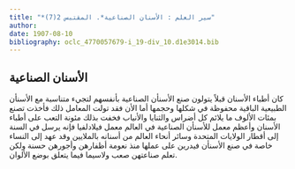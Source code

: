 ```yaml
---
title: "*سير العلم : الأسنان الصناعية*. المقتبس 2(7)"
author: 
date: 1907-08-10
bibliography: oclc_4770057679-i_19-div_10.d1e3014.bib
---
```




##  الأسنان الصناعية 


 كان أطباء الأسنان قبلاً يتولون صنع الأسنأن الصناعية بأنفسهم لتجيء متناسبة مع الأسنأن الطبيعية الباقية محفوظة في شكلها وحجمها أما الأن فقد تولت المعامل ذلك فأخذت تصنع بمئات الألوف ما يلائم كل أضراس والثنايا والأنياب فخفت بذلك مئونة التعب على أطباء الأسنان وأعظم معمل للأسنأن الصناعية في العالم معمل فيلادلفيا فإنه يرسل في السنة إلى أقطار الولايات المتحدة وسائر أنحاء العالم من أسنانه بالملايين وقد عهد إلى النساء خاصة في صنع الأسنأن فيدرين على عملها منذ نعومة أظفارهن وأجورهن حسنة ولكن تعلم صناعتهن صعب ولاسيما فيما يتعلق بوضع الألوان.  
